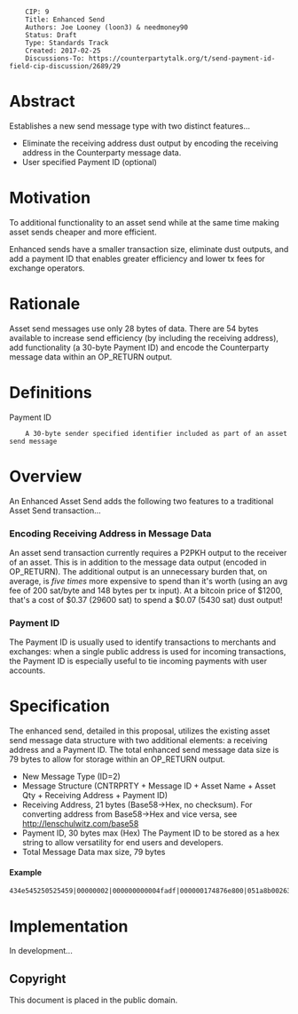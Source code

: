         CIP: 9
        Title: Enhanced Send
        Authors: Joe Looney (loon3) & needmoney90
        Status: Draft
        Type: Standards Track
        Created: 2017-02-25
        Discussions-To: https://counterpartytalk.org/t/send-payment-id-field-cip-discussion/2689/29


# Abstract

Establishes a new send message type with two distinct features...  

* Eliminate the receiving address dust output by encoding the receiving address in the Counterparty message data.  
* User specified Payment ID (optional)


# Motivation

To additional functionality to an asset send while at the same time making asset sends cheaper and more efficient.

Enhanced sends have a smaller transaction size, eliminate dust outputs, and add a payment ID that enables greater efficiency and lower tx fees for exchange operators.


# Rationale

Asset send messages use only 28 bytes of data.  There are 54 bytes available to increase send efficiency (by including the receiving address), add functionality (a 30-byte Payment ID) and encode the Counterparty message data within an OP_RETURN output.


# Definitions

Payment ID

        A 30-byte sender specified identifier included as part of an asset send message
        

# Overview

An Enhanced Asset Send adds the following two features to a traditional Asset Send transaction...

### Encoding Receiving Address in Message Data

An asset send transaction currently requires a P2PKH output to the receiver of an asset.  This is in addition to the message data output (encoded in OP_RETURN).  The additional output is an unnecessary burden that, on average, is *five times* more expensive to spend than it's worth (using an avg fee of 200 sat/byte and 148 bytes per tx input).  At a bitcoin price of $1200, that's a cost of $0.37 (29600 sat) to spend a $0.07 (5430 sat) dust output!

### Payment ID 

The Payment ID is usually used to identify transactions to merchants and exchanges: when a single public address is used for incoming transactions, the Payment ID is especially useful to tie incoming payments with user accounts. 


# Specification

The enhanced send, detailed in this proposal, utilizes the existing asset send message data structure with two additional elements: a receiving address and a Payment ID.  The total enhanced send message data size is 79 bytes to allow for storage within an OP_RETURN output.

*   New Message Type (ID=2)
*   Message Structure (CNTRPRTY + Message ID + Asset Name + Asset Qty + Receiving Address + Payment ID)
*   Receiving Address, 21 bytes (Base58->Hex, no checksum). 
    For converting address from Base58->Hex and vice versa, see http://lenschulwitz.com/base58
*   Payment ID, 30 bytes max (Hex) The Payment ID to be stored as a hex string to allow versatility for end users and developers.
*   Total Message Data max size, 79 bytes


#### Example
```
434e545250525459|00000002|000000000004fadf|000000174876e800|051a8b0026343166625c7475f01e48b5ede8c0252e|ffffffffffffffffffffffffffffffffffffffffffffffffffffffffffff
```


# Implementation

In development...

## Copyright ##

This document is placed in the public domain.
